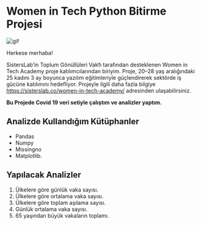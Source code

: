 # Women in Tech Python Bitirme Projesi
![gif](https://media.giphy.com/media/dVuyBgq2z5gVBkFtDc/giphy.gif)

Herkese merhaba!

SistersLab’in Toplum Gönüllüleri Vakfı tarafından desteklenen Women in Tech Academy proje katılımcılarından biriyim. Proje, 20–28 yaş aralığındaki 25 kadını 3 ay boyunca yazılım eğitimleriyle güçlendirerek sektörde iş gücüne katılımını hedefliyor. Projeyle ilgili daha fazla bilgiye https://sisterslab.co/women-in-tech-academy/ adresinden ulaşabilirsiniz.

**Bu Projede Covid 19 veri setiyle çalıştım ve analizler yaptım.**

## Analizde Kullandığım Kütüphanler
* Pandas
* Numpy 
* Missingno 
* Matplotlib.

## Yapılacak Analizler
1. Ülkelere göre günlük vaka sayısı.
2. Ülkelere göre ortalama vaka sayısı.
3. Ülkelere göre toplam aşılama sayısı.
4. Günlük ortalama vaka sayısı.
5. 65 yaşından büyük vakaların toplamı.
